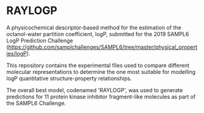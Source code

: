 # RAYLOGP
A physicochemical descriptor-based method for the estimation of the octanol-water partition coefficient, logP, submitted for the 2019 SAMPL6 LogP Prediction Challenge (https://github.com/samplchallenges/SAMPL6/tree/master/physical_properties/logP).

This repository contains the experimental files used to compare different molecular representations to determine the one most suitable for modelling logP quantitative structure-property relationships.

The overall best model, codenamed 'RAYLOGP', was used to generate predictions for 11 protein kinase inhibitor fragment-like molecules as part of the SAMPL6 Challenge.
